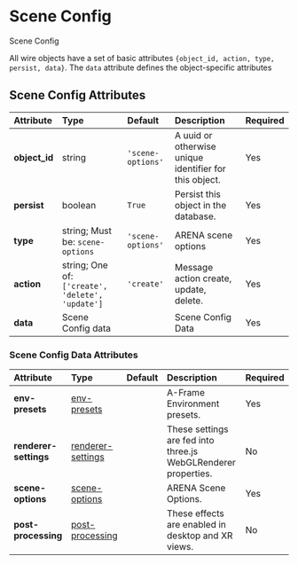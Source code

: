 
Scene Config
============


Scene Config

All wire objects have a set of basic attributes ```{object_id, action, type, persist, data}```. The ```data``` attribute defines the object-specific attributes

Scene Config Attributes
------------------------

|Attribute|Type|Default|Description|Required|
| :--- | :--- | :--- | :--- | :--- |
|**object_id**|string|```'scene-options'```|A uuid or otherwise unique identifier for this object.|Yes|
|**persist**|boolean|```True```|Persist this object in the database.|Yes|
|**type**|string; Must be: ```scene-options```|```'scene-options'```|ARENA scene options|Yes|
|**action**|string; One of: ```['create', 'delete', 'update']```|```'create'```|Message action create, update, delete.|Yes|
|**data**|Scene Config data||Scene Config Data|Yes|

### Scene Config Data Attributes

|Attribute|Type|Default|Description|Required|
| :--- | :--- | :--- | :--- | :--- |
|**env-presets**|[env-presets](env-presets)||A-Frame Environment presets.|Yes|
|**renderer-settings**|[renderer-settings](renderer-settings)||These settings are fed into three.js WebGLRenderer properties.|No|
|**scene-options**|[scene-options](scene-options)||ARENA Scene Options.|Yes|
|**post-processing**|[post-processing](post-processing)||These effects are enabled in desktop and XR views.|No|
